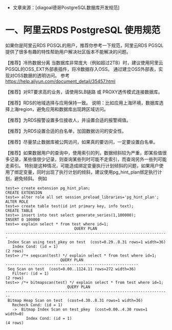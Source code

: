 - 文章来源：[diagoal德哥PostgreSQL数据库开发规范]

# 一、阿里云RDS PostgreSQL 使用规范

如果你是阿里云RDS PGSQL的用户，推荐你参考一下规范，阿里云RDS PGSQL提供了很多有趣的特性帮助用户解决社区版本不能解决的问题。

【推荐】冷热数据分离
 当数据库非常庞大（例如超过2TB）时，建议使用阿里云PGSQL的OSS_EXT外部表插件，将冷数据存入OSS。
 通过建立OSS外部表，实现对OSS数据的透明访问。
 参考
https://help.aliyun.com/document_detail/35457.html

【推荐】对RT要求高的业务，请使用SLB链路 或 PROXY透传模式连接数据库。

【推荐】RDS的地域选择与应用保持一致。
 说明：比如应用上海环境，数据库选择上海region，避免应用和数据库出现跨区域访问。

【推荐】为RDS报警设置多位接收人，并设置合适的报警阀值。

【推荐】为RDS设置合适的白名单，加固数据访问的安全性。

【推荐】尽量禁止数据库被公网访问，如果真的要访问，一定要设置白名单。

【推荐】如果数据用户的查询中，使用索引的列，数据倾斜较为严重，即某些值很多记录，某些值很少记录，则查询某些列时可能不走索引，而查询另外一些列可能走索引。
 特别是这种情况，可能造成绑定变量执行计划倾斜的问题，如果用户使用了绑定变量，同时出现了执行计划的倾斜，建议使用pg_hint_plan绑定执行计划，避免倾斜。
 例如

```plsql
test=> create extension pg_hint_plan;
CREATE EXTENSION
test=> alter role all set session_preload_libraries='pg_hint_plan';  
ALTER ROLE
test=> create table test(id int primary key, info text);
CREATE TABLE
test=> insert into test select generate_series(1,100000);
INSERT 0 100000
test=> explain select * from test where id=1;
                              QUERY PLAN                               
-----------------------------------------------------------------------
 Index Scan using test_pkey on test  (cost=0.29..8.31 rows=1 width=36)
   Index Cond: (id = 1)
(2 rows)
test=> /*+ seqscan(test) */ explain select * from test where id=1;
                        QUERY PLAN                        
----------------------------------------------------------
 Seq Scan on test  (cost=0.00..1124.11 rows=272 width=36)
   Filter: (id = 1)
(2 rows)
test=> /*+ bitmapscan(test) */ explain select * from test where id=1;
                           QUERY PLAN                               
------------------------------------------------------------------------
 Bitmap Heap Scan on test  (cost=4.30..8.31 rows=1 width=36)
   Recheck Cond: (id = 1)
   ->  Bitmap Index Scan on test_pkey  (cost=0.00..4.30 rows=1 width=0)
         Index Cond: (id = 1)
(4 rows)
```

